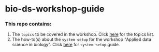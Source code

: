 # bio-ds-workshop-guide
### This repo contains:

1) The `topics` to be covered in the workshop. Click [here]() for the topics list.
2) The how-to(s) about the `system setup` for the workshop "Applied data science in biology". Click [here]() for `system setup` guide.
